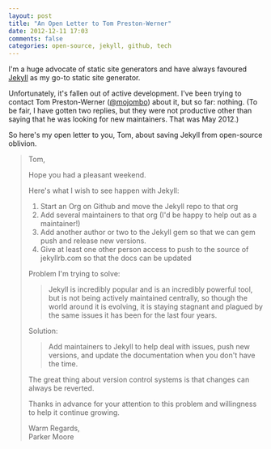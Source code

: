 ```yaml
---
layout: post
title: "An Open Letter to Tom Preston-Werner"
date: 2012-12-11 17:03
comments: false
categories: open-source, jekyll, github, tech
---
```


I'm a huge advocate of static site generators and have always favoured [Jekyll][] as my go-to static site generator.

Unfortunately, it's fallen out of active development. I've been trying to contact Tom Preston-Werner ([@mojombo][]) about it, but so far: nothing. (To be fair, I have gotten two replies, but they were not productive other than saying that he was looking for new maintainers. That was May 2012.)

So here's my open letter to you, Tom, about saving   Jekyll from open-source oblivion.

> Tom,
> 
> Hope you had a pleasant weekend.
> 
> Here's what I wish to see happen with Jekyll:
> 
> 1. Start an Org on Github and move the Jekyll repo to that org
> 2. Add several maintainers to that org (I'd be happy to help out as a maintainer!)
> 3. Add another author or two to the Jekyll gem so that we can gem push and release new versions.
> 4. Give at least one other person access to push to the source of jekyllrb.com so that the docs can be updated
> 
> Problem I'm trying to solve:
> > Jekyll is incredibly popular and is an incredibly powerful tool, but is not being actively maintained centrally, so though the world around it is evolving, it is staying stagnant and plagued by the same issues it has been for the last four years.
> 
> Solution:
> > Add maintainers to Jekyll to help deal with issues, push new versions, and update the documentation when you don't have the time.
> 
> The great thing about version control systems is that changes can always be reverted.
> 
> Thanks in advance for your attention to this problem and willingness to help it continue growing.
> 
> Warm Regards,<br>
> Parker Moore

[Jekyll]: https://github.com/mojombo/jekyll
[@mojombo]: https://github.com/mojombo